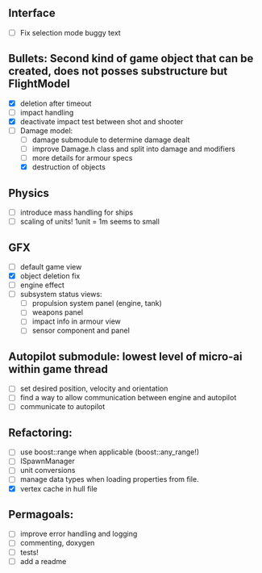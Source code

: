 ## Interface
- [ ] Fix selection mode buggy text

## Bullets: Second kind of game object that can be created, does not posses substructure but FlightModel
- [x] deletion after timeout
- [ ] impact handling
- [x] deactivate impact test between shot and shooter
- [ ] Damage model:
  - [ ] damage submodule to determine damage dealt
  - [ ] improve Damage.h class and split into damage and modifiers
  - [ ] more details for armour specs
  - [x] destruction of objects

## Physics
- [ ] introduce mass handling for ships
- [ ] scaling of units! 1unit = 1m seems to small
 
## GFX
- [ ] default game view
- [x] object deletion fix
- [ ] engine effect
- [ ] subsystem status views:
  - [ ] propulsion system panel (engine, tank)
  - [ ] weapons panel
  - [ ] impact info in armour view
  - [ ] sensor component and panel

## Autopilot submodule: lowest level of micro-ai within game thread
- [ ] set desired position, velocity and orientation
- [ ] find a way to allow communication between engine and autopilot
- [ ] communicate to autopilot

## Refactoring:
- [ ] use boost::range when applicable (boost::any_range!)
- [ ] ISpawnManager
- [ ] unit conversions
- [ ] manage data types when loading properties from file.
- [x] vertex cache in hull file

## Permagoals:
- [ ] improve error handling and logging
- [ ] commenting, doxygen
- [ ] tests!
- [ ] add a readme
